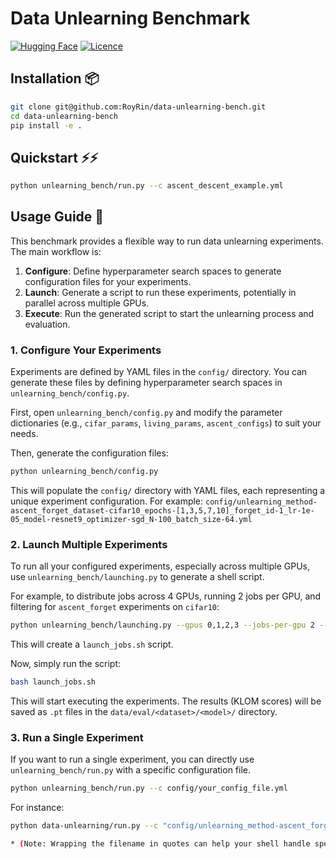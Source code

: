 # Data Unlearning Benchmark

[![Hugging Face](https://img.shields.io/badge/%F0%9F%A4%97%20Hugging%20Face-Dataset-yellow?style=for-the-badge)](https://huggingface.co/datasets/royrin/KLOM-models/tree/main) [![Licence](https://img.shields.io/badge/MIT_License-lightgreen?style=for-the-badge)](./LICENSE)

## Installation 📦
```bash
git clone git@github.com:RoyRin/data-unlearning-bench.git
cd data-unlearning-bench
pip install -e .
```

## Quickstart ⚡️⚡️
```bash
python unlearning_bench/run.py --c ascent_descent_example.yml
```

## Usage Guide 🚀

This benchmark provides a flexible way to run data unlearning experiments. The main workflow is:

1.  **Configure**: Define hyperparameter search spaces to generate configuration files for your experiments.
2.  **Launch**: Generate a script to run these experiments, potentially in parallel across multiple GPUs.
3.  **Execute**: Run the generated script to start the unlearning process and evaluation.

### 1. Configure Your Experiments

Experiments are defined by YAML files in the `config/` directory. You can generate these files by defining hyperparameter search spaces in `unlearning_bench/config.py`.

First, open `unlearning_bench/config.py` and modify the parameter dictionaries (e.g., `cifar_params`, `living_params`, `ascent_configs`) to suit your needs.

Then, generate the configuration files:
```bash
python unlearning_bench/config.py
```
This will populate the `config/` directory with YAML files, each representing a unique experiment configuration. For example:
`config/unlearning_method-ascent_forget_dataset-cifar10_epochs-[1,3,5,7,10]_forget_id-1_lr-1e-05_model-resnet9_optimizer-sgd_N-100_batch_size-64.yml`

### 2. Launch Multiple Experiments

To run all your configured experiments, especially across multiple GPUs, use `unlearning_bench/launching.py` to generate a shell script.

For example, to distribute jobs across 4 GPUs, running 2 jobs per GPU, and filtering for `ascent_forget` experiments on `cifar10`:

```bash
python unlearning_bench/launching.py --gpus 0,1,2,3 --jobs-per-gpu 2 --filters ascent_forget,cifar10
```
This will create a `launch_jobs.sh` script.

Now, simply run the script:
```bash
bash launch_jobs.sh
```
This will start executing the experiments. The results (KLOM scores) will be saved as `.pt` files in the `data/eval/<dataset>/<model>/` directory.

### 3. Run a Single Experiment

If you want to run a single experiment, you can directly use `unlearning_bench/run.py` with a specific configuration file.

```bash
python unlearning_bench/run.py --c config/your_config_file.yml
```

For instance:
```bash
python data-unlearning/run.py --c "config/unlearning_method-ascent_forget_dataset-cifar10_epochs-[1,3,5,7,10]_forget_id-1_lr-1e-05_model-resnet9_optimizer-sgd_N-100_batch_size-64.yml"

* (Note: Wrapping the filename in quotes can help your shell handle special characters like `[` and `]`.)*

